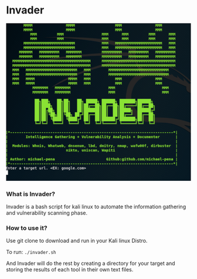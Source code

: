 # Invader

![alt tag](https://raw.githubusercontent.com/michael-pena/Invader/master/Invader_ScreenShot.png)

<h3>What is Invader?</h3>
Invader is a bash script for kali linux to automate the information gathering and vulnerability scanning phase.

<h3>How to use it?</h3>
Use git clone to download and run in your Kali linux Distro.

To run:
<code>./invader.sh</code>

And Invader will do the rest by creating a directory for your target and storing the results of each tool in their own text files.
